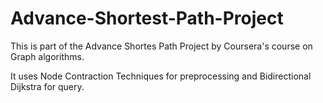 # Advance-Shortest-Path-Project

This is part of the Advance Shortes Path Project by Coursera's course on Graph algorithms.

It uses Node Contraction Techniques for preprocessing and Bidirectional Dijkstra for query.

